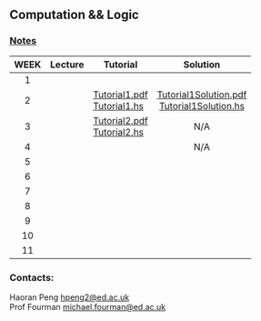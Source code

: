 ## Computation && Logic
### <a href="book.pdf" target ="_blank">Notes</a>

| WEEK | Lecture |       Tutorial     |  Solution    | 
|:----:|---------|--------------------|:------------:|
| 1    |         |           |          |   
| 2    |         |  <a href="./tutorial1/Tutorial1.pdf" target ="_blank">Tutorial1.pdf</a><br><a href="./tutorial1/Tutorial1.hs" target ="_blank">Tutorial1.hs</a>   |    <a href="./tutorial1/Tutorial1Solution.pdf" target ="_blank">Tutorial1Solution.pdf</a><br><a href="./tutorial1/Tutorial1Solution.hs" target ="_blank">Tutorial1Solution.hs</a>                 
| 3    |         | <a href="./tutorial2/Tutorial2.pdf" target ="_blank">Tutorial2.pdf</a><br><a href="./tutorial2/Tutorial2.hs" target ="_blank">Tutorial2.hs</a>   |    N/A          
| 4    |         | <a href="./tutorial3/Tutorial3.pdf" target ="_blank">                   |   N/A           |          
| 5    |         |                    |              |          
| 6    |         |                    |              |          
| 7    |         |                    |              |          
| 8    |         |                    |              |          
| 9    |         |                    |              |          
| 10   |         |                    |              |          
| 11   |         |                    |              |          

### Contacts:
Haoran Peng <a href="mailto:hpeng2@ed.ac.uk" target="_blank">hpeng2@ed.ac.uk</a>  
Prof Fourman <a href="mailto:hpeng2@ed.ac.uk" target="_blank">michael.fourman@ed.ac.uk</a>




